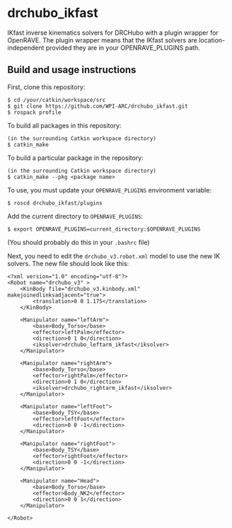 drchubo_ikfast
==============

IKfast inverse kinematics solvers for DRCHubo with a plugin wrapper for OpenRAVE. The plugin wrapper means that the IKfast solvers are location-independent provided they are in your OPENRAVE_PLUGINS path.

Build and usage instructions
----------------------------
First, clone this repository:
```
$ cd /your/catkin/workspace/src
$ git clone https://github.com/WPI-ARC/drchubo_ikfast.git
$ rospack profile
```

To build all packages in this repository:
```
(in the surrounding Catkin workspace directory)
$ catkin_make
```

To build a particular package in the repository:
```
(in the surrounding Catkin workspace directory)
$ catkin_make --pkg <package name>
```

To use, you must update your `OPENRAVE_PLUGINS` environment variable:
```
$ roscd drchubo_ikfast/plugins
```
Add the current directory to `OPENRAVE_PLUGINS`:
```
$ export OPENRAVE_PLUGINS=current_directory:$OPENRAVE_PLUGINS
```
(You should probably do this in your `.bashrc` file)

Next, you need to edit the `drchubo_v3.robot.xml` model to use the new IK solvers. The new file should look like this:
```
<?xml version="1.0" encoding="utf-8"?>
<Robot name="drchubo_v3" >
    <KinBody file="drchubo_v3.kinbody.xml" makejoinedlinksadjacent="true">
        <translation>0 0 1.175</translation>
    </KinBody>

    <Manipulator name="leftArm">
        <base>Body_Torso</base>
        <effector>leftPalm</effector>
        <direction>0 1 0</direction>
        <iksolver>drchubo_leftarm_ikfast</iksolver>
    </Manipulator>

    <Manipulator name="rightArm">
        <base>Body_Torso</base>
        <effector>rightPalm</effector>
        <direction>0 1 0</direction>
        <iksolver>drchubo_rightarm_ikfast</iksolver>
    </Manipulator>

    <Manipulator name="leftFoot">
        <base>Body_TSY</base>
        <effector>leftFoot</effector>
        <direction>0 0 -1</direction>
    </Manipulator>

    <Manipulator name="rightFoot">
        <base>Body_TSY</base>
        <effector>rightFoot</effector>
        <direction>0 0 -1</direction>
    </Manipulator>

    <Manipulator name="Head">
        <base>Body_Torso</base>
        <effector>Body_NK2</effector>
        <direction>0 0 1</direction>
    </Manipulator>

</Robot>
```
